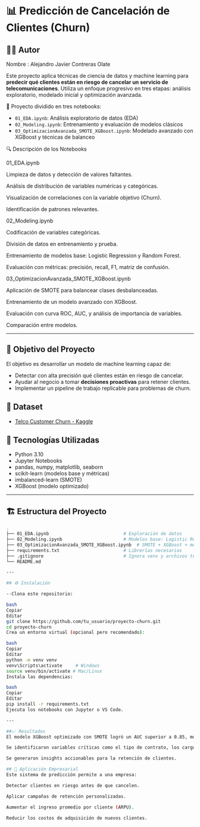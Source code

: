 # 📊 Predicción de Cancelación de Clientes (Churn)

## 🧑‍💻 Autor 
Nombre : Alejandro Javier Contreras Olate

Este proyecto aplica técnicas de ciencia de datos y machine learning para **predecir qué clientes están en riesgo de cancelar un servicio de telecomunicaciones**. 
Utiliza un enfoque progresivo en tres etapas: análisis exploratorio, modelado inicial y optimización avanzada.

📁 Proyecto dividido en tres notebooks:
- `01_EDA.ipynb`: Análisis exploratorio de datos (EDA)
- `02_Modeling.ipynb`: Entrenamiento y evaluación de modelos clásicos
- `03_OptimizacionAvanzada_SMOTE_XGBoost.ipynb`: Modelado avanzado con XGBoost y técnicas de balanceo

🔍 Descripción de los Notebooks

01_EDA.ipynb

Limpieza de datos y detección de valores faltantes.

Análisis de distribución de variables numéricas y categóricas.

Visualización de correlaciones con la variable objetivo (Churn).

Identificación de patrones relevantes.

02_Modeling.ipynb

Codificación de variables categóricas.

División de datos en entrenamiento y prueba.

Entrenamiento de modelos base: Logistic Regression y Random Forest.

Evaluación con métricas: precisión, recall, F1, matriz de confusión.

03_OptimizacionAvanzada_SMOTE_XGBoost.ipynb

Aplicación de SMOTE para balancear clases desbalanceadas.

Entrenamiento de un modelo avanzado con XGBoost.

Evaluación con curva ROC, AUC, y análisis de importancia de variables.

Comparación entre modelos.

---

## 🎯 Objetivo del Proyecto

El objetivo es desarrollar un modelo de machine learning capaz de:
- Detectar con alta precisión qué clientes están en riesgo de cancelar.
- Ayudar al negocio a tomar **decisiones proactivas** para retener clientes.
- Implementar un pipeline de trabajo replicable para problemas de churn.

## 🚀 Dataset

- [Telco Customer Churn - Kaggle](https://www.kaggle.com/datasets/blastchar/telco-customer-churn)


## 🧠 Tecnologías Utilizadas

- Python 3.10
- Jupyter Notebooks
- pandas, numpy, matplotlib, seaborn
- scikit-learn (modelos base y métricas)
- imbalanced-learn (SMOTE)
- XGBoost (modelo optimizado)

---

## 🏗️ Estructura del Proyecto

```bash
.
├── 01_EDA.ipynb                            # Exploración de datos
├── 02_Modeling.ipynb                       # Modelos base: Logistic Regression, Random Forest
├── 03_OptimizacionAvanzada_SMOTE_XGBoost.ipynb  # SMOTE + XGBoost + métricas avanzadas
├── requirements.txt                        # Librerías necesarias
├── .gitignore                              # Ignora venv y archivos temporales
└── README.md

---

## ⚙️ Instalación

--Clona este repositorio:

bash
Copiar
Editar
git clone https://github.com/tu_usuario/proyecto-churn.git
cd proyecto-churn
Crea un entorno virtual (opcional pero recomendado):

bash
Copiar
Editar
python -m venv venv
venv\Scripts\activate     # Windows
source venv/bin/activate # Mac/Linux
Instala las dependencias:

bash
Copiar
Editar
pip install -r requirements.txt
Ejecuta los notebooks con Jupyter o VS Code.

---

##📈 Resultados
El modelo XGBoost optimizado con SMOTE logró un AUC superior a 0.85, mostrando un excelente poder predictivo.

Se identificaron variables críticas como el tipo de contrato, los cargos mensuales y la antigüedad del cliente.

Se generaron insights accionables para la retención de clientes.

## 💼 Aplicación Empresarial
Este sistema de predicción permite a una empresa:

Detectar clientes en riesgo antes de que cancelen.

Aplicar campañas de retención personalizadas.

Aumentar el ingreso promedio por cliente (ARPU).

Reducir los costos de adquisición de nuevos clientes.



